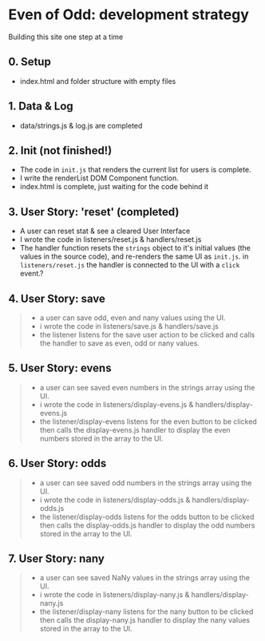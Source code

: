 # Even of Odd: development strategy

Building this site one step at a time

## 0. Setup

* index.html and folder structure with empty files

## 1. Data & Log

* data/strings.js & log.js are completed

## 2. Init (not finished!)

* The code in `init.js` that renders the current list for users is complete.
* I write the renderList DOM Component function.
* index.html is complete, just waiting for the code behind it

## 3. User Story: 'reset' (completed)

* A user can reset stat & see a cleared User Interface
* I wrote the code in listeners/reset.js & handlers/reset.js
* The handler function resets the `strings` object to it's initial values (the values in the source code), and re-renders the same UI as `init.js`.  in `listeners/reset.js` the handler is connected to the UI with a `click` event.?

## 4. User Story: save 

> * a user can save odd, even and nany values using the UI. 
> * i wrote the code in listeners/save.js & handlers/save.js
> * the listener listens for the save user action to be clicked and calls the handler to save as even, odd or nany values.

## 5. User Story: evens

> * a user can see saved even numbers in the strings array using the UI.
> * i wrote the code in listeners/display-evens.js & handlers/display-evens.js
> * the listener/display-evens listens for the even button to be clicked then calls the display-evens.js handler to display the even numbers stored in the array to the UI. 

## 6. User Story: odds

> * a user can see saved odd numbers in the strings array using the UI.
> * i wrote the code in listeners/display-odds.js & handlers/display-odds.js
> * the listener/display-odds listens for the odds button to be clicked then calls the display-odds.js handler to display the odd numbers stored in the array to the UI. 

## 7. User Story: nany

> * a user can see saved NaNy values in the strings array using the UI.
> * i wrote the code in listeners/display-nany.js & handlers/display-nany.js
> * the listener/display-nany listens for the nany button to be clicked then calls the display-nany.js handler to display the nany values stored in the array to the UI. 
